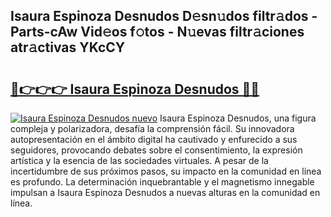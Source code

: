 ## Isaura Espinoza Desnudos D𝚎sn𝚞dos filtr𝚊dos - Parts-cAw Vid𝚎os f𝚘tos - N𝚞evas filtr𝚊ciones atr𝚊ctivas YKcCY

# <h2><a href="http://mb6pst.tromn.icu/?c=Isaura+Espinoza+Desnudos">🔗👉👉👉 Isaura Espinoza Desnudos 🔗🔗</a></h2>

[![Isaura Espinoza Desnudos nuevo](https://i.imgur.com/pEAQMta.gif)](http://mb6pst.tromn.icu/?c=Isaura+Espinoza+Desnudos)
Isaura Espinoza Desnudos, una figura compleja y polarizadora, desafía la comprensión fácil. Su innovadora autopresentación en el ámbito digital ha cautivado y enfurecido a sus seguidores, provocando debates sobre el consentimiento, la expresión artística y la esencia de las sociedades virtuales. A pesar de la incertidumbre de sus próximos pasos, su impacto en la comunidad en línea es profundo. La determinación inquebrantable y el magnetismo innegable impulsan a Isaura Espinoza Desnudos a nuevas alturas en la comunidad en línea.
